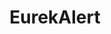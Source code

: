 ---
cost: None
description: EurekAlert! is a nonprofit news-release distribution platform operated
  by the American Association for the Advancement of Science (AAAS) as a resource
  for journalists and the public. EurekAlert! hosts news releases produced by universities,
  journal publishers, medical centers, government agencies, corporations, and other
  organizations engaged in all disciplines of scientific research. EurekAlert! only
  accepts content contributions from public information officers (PIOs) at eligible
  organizations that conduct, publish, or fund scientific research.
last_edit: Mon, 19 Jun 2023 16:48:23 GMT
location: https://www.eurekalert.org
maintained_by: American Academy for the Advancement of Science
open_access: 'FALSE'
slug: eurekalert
tags:
- media mentions
title: EurekAlert
uuid: 9fb60772-5857-4a4e-aea5-1ff46d5e25d6
versioning: 'FALSE'
---